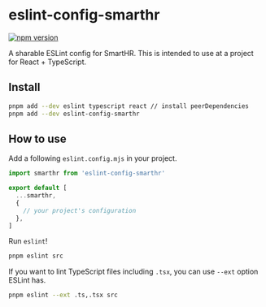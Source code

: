# eslint-config-smarthr

[![npm version](https://badge.fury.io/js/eslint-config-smarthr.svg)](https://badge.fury.io/js/eslint-config-smarthr)

A sharable ESLint config for SmartHR.
This is intended to use at a project for React + TypeScript.

## Install

```sh
pnpm add --dev eslint typescript react // install peerDependencies
pnpm add --dev eslint-config-smarthr
```

## How to use

Add a following `eslint.config.mjs` in your project.

```js
import smarthr from 'eslint-config-smarthr'

export default [
  ...smarthr,
  {
    // your project's configuration
  },
]
```

Run `eslint`!

```sh
pnpm eslint src
```

If you want to lint TypeScript files including `.tsx`, you can use `--ext` option ESLint has.

```sh
pnpm eslint --ext .ts,.tsx src
```
